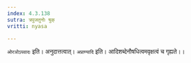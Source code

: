 ```yaml
---
index: 4.3.138
sutra: त्रपुजतुनोः षुक्
vritti: nyasa

---
```

`ओरञोऽपवादः` इति। अनुदात्तत्वात्। `अप्राण्यादि` इति। आदिशब्देनौषधित्वमवृक्षत्वं च गृह्यते।।